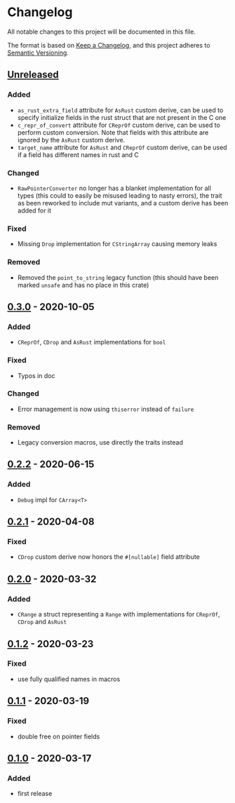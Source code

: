 # Changelog
All notable changes to this project will be documented in this file.

The format is based on [Keep a Changelog](https://keepachangelog.com/en/1.0.0/),
and this project adheres to [Semantic Versioning](https://semver.org/spec/v2.0.0.html).

## [Unreleased]

### Added
 - `as_rust_extra_field` attribute for `AsRust` custom derive, can be used to specify initialize fields in the rust struct that are not present in the C one
 - `c_repr_of_convert` attribute for `CReprOf` custom derive, can be used to perform custom conversion. Note that fields with this attribute are ignored by the `AsRust` custom derive.
 - `target_name` attribute for `AsRust` and `CReprOf` custom derive, can be used if a field has different names in rust and C
 
### Changed
 - `RawPointerConverter` no longer has a blanket implementation for all types (this could to easily be misused leading to nasty errors), the trait as been reworked to include mut variants, and a custom derive has been added for it

### Fixed
 - Missing `Drop` implementation for `CStringArray` causing memory leaks

### Removed
 - Removed the `point_to_string` legacy function (this should have been marked `unsafe` and has no place in this crate)


## [0.3.0] - 2020-10-05
### Added
 - `CReprOf`, `CDrop` and `AsRust` implementations for `bool`
### Fixed
 - Typos in doc
### Changed
 - Error management is now using `thiserror` instead of `failure`
### Removed
 - Legacy conversion macros, use directly the traits instead
 
## [0.2.2] - 2020-06-15
### Added
 - `Debug` impl for `CArray<T>`

## [0.2.1] - 2020-04-08
### Fixed
 - `CDrop` custom derive now honors the `#[nullable]` field attribute

## [0.2.0] - 2020-03-32
### Added
 - `CRange` a struct representing a `Range` with implementations for `CReprOf`, `CDrop` and `AsRust`

## [0.1.2] - 2020-03-23
### Fixed
 - use fully qualified names in macros

## [0.1.1] - 2020-03-19
### Fixed
 - double free on pointer fields

## [0.1.0] - 2020-03-17
### Added
 - first release

[Unreleased]: https://github.com/sonos/ffi-convert-rs/compare/0.3.0...HEAD
[0.3.0]: https://github.com/sonos/ffi-convert-rs/compare/0.2.2...0.3.0
[0.2.2]: https://github.com/sonos/ffi-convert-rs/compare/0.2.1...0.2.2
[0.2.1]: https://github.com/sonos/ffi-convert-rs/compare/0.2.0...0.2.1
[0.2.0]: https://github.com/sonos/ffi-convert-rs/compare/0.1.2...0.2.0
[0.1.2]: https://github.com/sonos/ffi-convert-rs/compare/0.1.1...0.1.2
[0.1.1]: https://github.com/sonos/ffi-convert-rs/compare/0.1.0...0.1.1
[0.1.0]: https://github.com/sonos/ffi-convert-rs/releases/tag/0.1.0